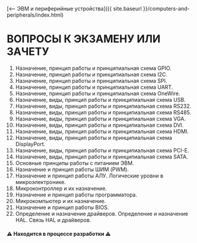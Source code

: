 [⟵ ЭВМ и периферийные устройства]({{ site.baseurl }}/computers-and-peripherals/index.html)

# **ВОПРОСЫ К ЭКЗАМЕНУ ИЛИ ЗАЧЕТУ**

1.	Назначение, принцип работы и принципиальная схема GPIO.
2.	Назначение, принцип работы и принципиальная схема I2C.
3.	Назначение, принцип работы и принципиальная схема SPI.
4.	Назначение, принцип работы и принципиальная схема UART.
5.	Назначение, принцип работы и принципиальная схема OneWire.
6.	Назначение, виды, принцип работы и принципиальная схема USB.
7.	Назначение, виды, принцип работы и принципиальная схема RS232.
8.	Назначение, виды, принцип работы и принципиальная схема RS485.
9.	Назначение, виды, принцип работы и принципиальная схема VGA.
10.	Назначение, виды, принцип работы и принципиальная схема DVI.
11.	Назначение, виды, принцип работы и принципиальная схема HDMI.
12.	Назначение, виды, принцип работы и принципиальная схема DisplayPort.
13.	Назначение, виды, принцип работы и принципиальная схема PCI-E.
14.	Назначение, виды, принцип работы и принципиальная схема SATA.
15. Основные принципы работы с питанием ЭВМ.
16.	Назначение и принцип работы ШИМ (PWM).
17. Назначение и принцип работы АЛУ. Логические уровни в микроэлектронике.
18.	Микроконтроллер и их назначение.
19.	Назначение и принцип работы программатора.
20.	Микрокомпьютер и их назначение.
21.	Назначение и принцип работы BIOS.
22.	Определение и назначение драйверов. Определение и назначение HAL. Связь HAL и драйверов.

#### ⚠️ **Находится в процессе разработки** ⚠️
